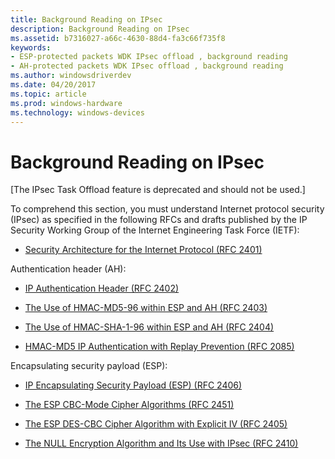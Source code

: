 ```yaml
---
title: Background Reading on IPsec
description: Background Reading on IPsec
ms.assetid: b7316027-a66c-4630-88d4-fa3c66f735f8
keywords:
- ESP-protected packets WDK IPsec offload , background reading
- AH-protected packets WDK IPsec offload , background reading
ms.author: windowsdriverdev
ms.date: 04/20/2017
ms.topic: article
ms.prod: windows-hardware
ms.technology: windows-devices
---
```


# Background Reading on IPsec

\[The IPsec Task Offload feature is deprecated and should not be used.\]




To comprehend this section, you must understand Internet protocol security (IPsec) as specified in the following RFCs and drafts published by the IP Security Working Group of the Internet Engineering Task Force (IETF):

-   [Security Architecture for the Internet Protocol (RFC 2401)](http://go.microsoft.com/fwlink/p/?linkid=9845)

Authentication header (AH):

-   [IP Authentication Header (RFC 2402)](http://go.microsoft.com/fwlink/p/?linkid=9847)

-   [The Use of HMAC-MD5-96 within ESP and AH (RFC 2403)](http://go.microsoft.com/fwlink/p/?linkid=9849)

-   [The Use of HMAC-SHA-1-96 within ESP and AH (RFC 2404)](http://go.microsoft.com/fwlink/p/?linkid=9998)

-   [HMAC-MD5 IP Authentication with Replay Prevention (RFC 2085)](http://go.microsoft.com/fwlink/p/?linkid=9850)

Encapsulating security payload (ESP):

-   [IP Encapsulating Security Payload (ESP) (RFC 2406)](http://go.microsoft.com/fwlink/p/?linkid=9851)

-   [The ESP CBC-Mode Cipher Algorithms (RFC 2451)](http://go.microsoft.com/fwlink/p/?linkid=9853)

-   [The ESP DES-CBC Cipher Algorithm with Explicit IV (RFC 2405)](http://go.microsoft.com/fwlink/p/?linkid=9854)

-   [The NULL Encryption Algorithm and Its Use with IPsec (RFC 2410)](http://go.microsoft.com/fwlink/p/?linkid=9855)

 

 





